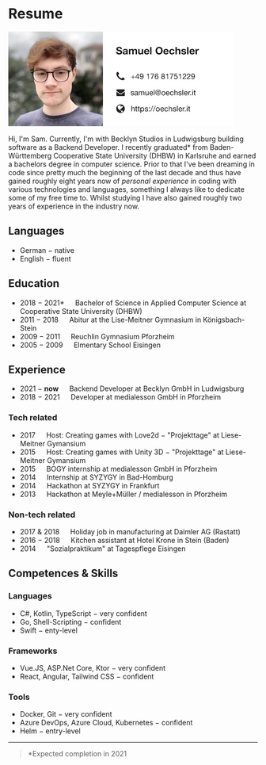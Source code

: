# Resume

![](.github/assets/about-me.jpg)

Hi, I'm Sam. Currently, I'm with Becklyn Studios in Ludwigsburg building software as a Backend Developer.
I recently graduated* from Baden-Württemberg Cooperative State University (DHBW) in Karlsruhe and earned a bachelors degree in computer science. Prior to that I've been dreaming in code since pretty much the beginning of the last decade and thus have
gained roughly eight years now of *personal experience* in coding with various technologies and languages, something I 
always like to dedicate some of my free time to. Whilst studying I have also gained roughly two years of experience in 
the industry now. 

## Languages

- German &minus; native
- English &minus; fluent

## Education

- 2018 &minus; 2021* &emsp; Bachelor of Science in Applied Computer Science at Cooperative State University (DHBW)
- 2011 &minus; 2018 &emsp; Abitur at the Lise-Meitner Gymnasium in Königsbach-Stein
- 2009 &minus; 2011 &emsp; Reuchlin Gymnasium Pforzheim
- 2005 &minus; 2009 &emsp; Elmentary School Eisingen

## Experience

- 2021 &minus; **now** &emsp; Backend Developer at Becklyn GmbH in Ludwigsburg
- 2018 &minus; 2021 &emsp; Developer at medialesson GmbH in Pforzheim

### Tech related

- 2017 &emsp; Host: Creating games with Love2d &minus; "Projekttage" at Liese-Meitner Gymansium
- 2015 &emsp; Host: Creating games with Unity 3D &minus; "Projekttage" at Liese-Meitner Gymansium
- 2015 &emsp; BOGY internship at medialesson GmbH in Pforzheim
- 2014 &emsp; Internship at SYZYGY in Bad-Homburg
- 2014 &emsp; Hackathon at SYZYGY in Frankfurt
- 2013 &emsp; Hackathon at Meyle+Müller / medialesson in Pforzheim

### Non-tech related

- 2017 & 2018 &emsp; Holiday job in manufacturing at Daimler AG (Rastatt)
- 2016 &minus; 2018 &emsp; Kitchen assistant at Hotel Krone in Stein (Baden)
- 2014 &emsp; "Sozialpraktikum" at Tagespflege Eisingen

## Competences & Skills

### Languages

- C#, Kotlin, TypeScript &minus; very confident
- Go, Shell-Scripting &minus; confident
- Swift &minus; enty-level

### Frameworks

- Vue.JS, ASP.Net Core, Ktor &minus; very confident
- React, Angular, Tailwind CSS &minus; confident

### Tools

- Docker, Git &minus; very confident
- Azure DevOps, Azure Cloud, Kubernetes &minus; confident
- Helm &minus; entry-level

---

> *Expected completion in 2021
